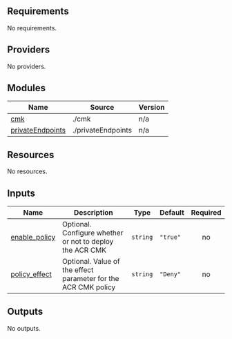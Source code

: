 <!-- BEGIN_TF_DOCS -->
## Requirements

No requirements.

## Providers

No providers.

## Modules

| Name | Source | Version |
|------|--------|---------|
| <a name="module_cmk"></a> [cmk](#module\_cmk) | ./cmk | n/a |
| <a name="module_privateEndpoints"></a> [privateEndpoints](#module\_privateEndpoints) | ./privateEndpoints | n/a |

## Resources

No resources.

## Inputs

| Name | Description | Type | Default | Required |
|------|-------------|------|---------|:--------:|
| <a name="input_enable_policy"></a> [enable\_policy](#input\_enable\_policy) | Optional. Configure whether or not to deploy the ACR CMK | `string` | `"true"` | no |
| <a name="input_policy_effect"></a> [policy\_effect](#input\_policy\_effect) | Optional. Value of the effect parameter for the ACR CMK policy | `string` | `"Deny"` | no |

## Outputs

No outputs.
<!-- END_TF_DOCS -->
